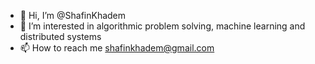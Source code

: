 - 👋 Hi, I’m @ShafinKhadem
- 👀 I’m interested in algorithmic problem solving, machine learning and distributed systems
- 📫 How to reach me shafinkhadem@gmail.com

<!---
ShafinKhadem/ShafinKhadem is a ✨ special ✨ repository because its `README.md` (this file) appears on your GitHub profile.
You can click the Preview link to take a look at your changes.
--->
